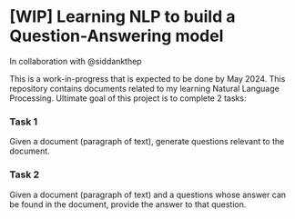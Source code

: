 # [WIP] Learning NLP to build a Question-Answering model 
In collaboration with @siddankthep 

This is a work-in-progress that is expected to be done by May 2024. This repository contains documents related to my learning Natural Language Processing. Ultimate goal of this project is to complete 2 tasks:
### Task 1 
Given a document (paragraph of text), generate questions relevant to the document. 

### Task 2 
Given a document (paragraph of text) and a questions whose answer can be found in the document, provide the answer to that question. 

